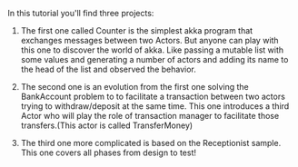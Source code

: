 

In this tutorial you'll find three projects:

1. The first one called Counter is the simplest akka program that exchanges messages between two Actors. But anyone can play with this one to discover the world of akka. Like passing a mutable list with some values and generating a number of actors and adding its name to the head of the list and observed the behavior.

2. The second one is an evolution from the first one solving the BankAccount problem to to facilitate a transaction between two actors trying to withdraw/deposit at the same time. This one introduces a third Actor who will play the role of transaction manager to facilitate those transfers.(This actor is called TransferMoney) 

3. The third one more complicated is based on the Receptionist sample. This one covers all phases from design to test!








